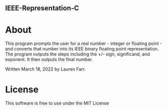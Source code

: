 ## IEEE-Representation-C

# About
This program prompts the user for a real number - integer or floating point - and converts that number into its IEEE binary floating point representation. The program outputs the steps including the +/- sign, significand, and exponent. It then outputs the final number. 

Written March 18, 2022 by Lauren Farr.

# License
This software is free to use under the MIT License
